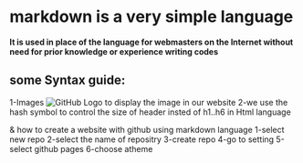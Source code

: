 # markdown is a very simple language
**It is used in place of the language for webmasters on the Internet
without  need for prior knowledge or experience writing codes**

## some Syntax guide:
1-Images
![GitHub Logo](/images/logo.png)
to display the image in our website
 2-we use the hash symbol to control the size of header
insted of h1..h6 in Html language

& how to create a website with github using markdown language
1-select new repo
2-select the name of repositry
3-create repo
4-go to setting
5-select github pages
6-choose atheme

